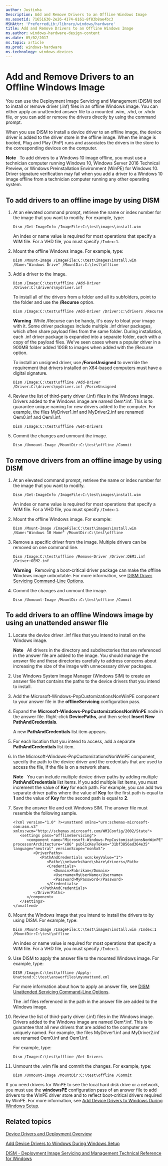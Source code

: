 ```yaml
---
author: Justinha
Description: Add and Remove Drivers to an Offline Windows Image
ms.assetid: 71651630-2e26-4174-8161-8f83b8ae4bc3
MSHAttr: 'PreferredLib:/library/windows/hardware'
title: Add and Remove Drivers to an Offline Windows Image
ms.author: windows-hardware-design-content
ms.date: 05/02/2017
ms.topic: article
ms.prod: windows-hardware
ms.technology: windows-devices
---
```


# Add and Remove Drivers to an Offline Windows Image


You can use the Deployment Image Servicing and Management (DISM) tool to install or remove driver (.inf) files in an offline Windows image. You can either apply an unattended answer file to a mounted .wim, .vhd, or .vhdx file, or you can add or remove the drivers directly by using the command prompt.

When you use DISM to install a device driver to an offline image, the device driver is added to the driver store in the offline image. When the image is booted, Plug and Play (PnP) runs and associates the drivers in the store to the corresponding devices on the computer.

**Note**   To add drivers to a Windows 10 image offline, you must use a technician computer running Windows 10, Windows Server 2016 Technical Preview, or Windows Preinstallation Environment (WinPE) for Windows 10. Driver signature verification may fail when you add a driver to a Windows 10 image offline from a technician computer running any other operating system.


## To add drivers to an offline image by using DISM

1.  At an elevated command prompt, retrieve the name or index number for the image that you want to modify. For example, type:

    ``` syntax
    Dism /Get-ImageInfo /ImageFile:C:\test\images\install.wim
    ```

    An index or name value is required for most operations that specify a WIM file. For a VHD file, you must specify `/Index:1`.

2.  Mount the offline Windows image. For example, type:

    ``` syntax
    Dism /Mount-Image /ImageFile:C:\test\images\install.wim /Name:"Windows Drive" /MountDir:C:\test\offline
    ```

3.  Add a driver to the image.

    ``` syntax
    Dism /Image:C:\test\offline /Add-Driver /Driver:C:\drivers\mydriver.inf
    ```

    To install all of the drivers from a folder and all its subfolders, point to the folder and use the **/Recurse** option.

    ``` syntax
    Dism /Image:C:\test\offline /Add-Driver /Driver:c:\drivers /Recurse
    ```

    **Warning**  While /Recurse can be handy, it's easy to bloat your image with it. Some driver packages include multiple .inf driver packages, which often share payload files from the same folder. During installation, each .inf driver package is expanded into a separate folder, each with a copy of the payload files. We've seen cases where a popular driver in a 900MB folder added 10GB to images when added with the /Recurse option.

    To install an unsigned driver, use **/ForceUnsigned** to override the requirement that drivers installed on X64-based computers must have a digital signature.

    ``` syntax
    Dism /Image:C:\test\offline /Add-Driver /Driver:C:\drivers\mydriver.inf /ForceUnsigned
    ```

4.  Review the list of third-party driver (.inf) files in the Windows image. Drivers added to the Windows image are named Oem\*.inf. This is to guarantee unique naming for new drivers added to the computer. For example, the files MyDriver1.inf and MyDriver2.inf are renamed Oem0.inf and Oem1.inf.

    ``` syntax
    Dism /Image:C:\test\offline /Get-Drivers 
    ```

5.  Commit the changes and unmount the image.

    ``` syntax
    Dism /Unmount-Image /MountDir:C:\test\offline /Commit
    ```

## To remove drivers from an offline image by using DISM

1.  At an elevated command prompt, retrieve the name or index number for the image that you want to modify.

    ``` syntax
    Dism /Get-ImageInfo /ImageFile:C:\test\images\install.wim
    ```

    An index or name value is required for most operations that specify a WIM file. For a VHD file, you must specify `/Index:1`.

2.  Mount the offline Windows image. For example:

    ``` syntax
    Dism /Mount-Image /ImageFile:C:\test\images\install.wim /Name:"Windows 10 Home" /MountDir:C:\test\offline
    ```

3.  Remove a specific driver from the image. Multiple drivers can be removed on one command line.

    ``` syntax
    Dism /Image:C:\test\offline /Remove-Driver /Driver:OEM1.inf /Driver:OEM2.inf
    ```

    **Warning**  
    Removing a boot-critical driver package can make the offline Windows image unbootable. For more information, see [DISM Driver Servicing Command-Line Options](dism-driver-servicing-command-line-options-s14.md).
     

4.  Commit the changes and unmount the image.

    ``` syntax
    Dism /Unmount-Image /MountDir:C:\test\offline /Commit
    ```

## To add drivers to an offline Windows image by using an unattended answer file

1.  Locate the device driver .inf files that you intend to install on the Windows image.

    **Note**  
    All drivers in the directory and subdirectories that are referenced in the answer file are added to the image. You should manage the answer file and these directories carefully to address concerns about increasing the size of the image with unnecessary driver packages.

2.  Use Windows System Image Manager (Windows SIM) to create an answer file that contains the paths to the device drivers that you intend to install.

3.  Add the Microsoft-Windows-PnpCustomizationsNonWinPE component to your answer file in the **offlineServicing** configuration pass.

4.  Expand the **Microsoft-Windows-PnpCustomizationsNonWinPE** node in the answer file. Right-click **DevicePaths**, and then select **Insert New PathAndCredentials**.

    A new **PathAndCredentials** list item appears.

5.  For each location that you intend to access, add a separate **PathAndCredentials** list item.

6.  In the Microsoft-Windows-PnpCustomizationsNonWinPE component, specify the path to the device driver and the credentials that are used to access the file, if the file is on a network share.

    **Note**  
    You can include multiple device driver paths by adding multiple **PathAndCredentials** list items. If you add multiple list items, you must increment the value of **Key** for each path. For example, you can add two separate driver paths where the value of **Key** for the first path is equal to **1** and the value of **Key** for the second path is equal to **2**.

7.  Save the answer file and exit Windows SIM. The answer file must resemble the following sample.

    ``` syntax
    <?xml version="1.0" ?><unattend xmlns="urn:schemas-microsoft-com:asm.v3" xmlns:wcm="http://schemas.microsoft.com/WMIConfig/2002/State">
       <settings pass="offlineServicing">
          <component name="Microsoft-Windows-PnpCustomizationsNonWinPE" processorArchitecture="x86" publicKeyToken="31bf3856ad364e35" language="neutral" versionScope="nonSxS">
             <DriverPaths>
                <PathAndCredentials wcm:keyValue="1">
                   <Path>\\networkshare\share\drivers</Path>
                   <Credentials>
                      <Domain>Fabrikam</Domain>
                      <Username>MyUserName</Username>
                      <Password>MyPassword</Password>
                   </Credentials>
                </PathAndCredentials>
             </DriverPaths>
          </component>
       </settings>
    </unattend>
    ```

8.  Mount the Windows image that you intend to install the drivers to by using DISM. For example, type:

    ``` syntax
    Dism /Mount-Image /ImageFile:C:\test\images\install.wim /Index:1 /MountDir:C:\test\offline
    ```

    An index or name value is required for most operations that specify a WIM file. For a VHD file, you must specify `/Index:1`.

9.  Use DISM to apply the answer file to the mounted Windows image. For example, type:

    ``` syntax
    DISM /Image:C:\test\offline /Apply-Unattend:C:\test\answerfiles\myunattend.xml
    ```

    For more information about how to apply an answer file, see [DISM Unattended Servicing Command-Line Options](dism-unattended-servicing-command-line-options.md).

    The .inf files referenced in the path in the answer file are added to the Windows image.

10. Review the list of third-party driver (.inf) files in the Windows image. Drivers added to the Windows image are named Oem\*.inf. This is to guarantee that all new drivers that are added to the computer are uniquely named. For example, the files MyDriver1.inf and MyDriver2.inf are renamed Oem0.inf and Oem1.inf.

    For example, type:

    ``` syntax
    Dism /Image:C:\test\offline /Get-Drivers 
    ```

11. Unmount the .wim file and commit the changes. For example, type:

    ``` syntax
    Dism /Unmount-Image /MountDir:C:\test\offline /Commit
    ```

If you need drivers for WinPE to see the local hard disk drive or a network, you must use the **windowsPE** configuration pass of an answer file to add drivers to the WinPE driver store and to reflect boot-critical drivers required by WinPE. For more information, see [Add Device Drivers to Windows During Windows Setup](add-device-drivers-to-windows-during-windows-setup.md).

## <span id="related_topics"></span>Related topics


[Device Drivers and Deployment Overview](device-drivers-and-deployment-overview.md)

[Add Device Drivers to Windows During Windows Setup](add-device-drivers-to-windows-during-windows-setup.md)

[DISM - Deployment Image Servicing and Management Technical Reference for Windows](dism---deployment-image-servicing-and-management-technical-reference-for-windows.md)

 

 






